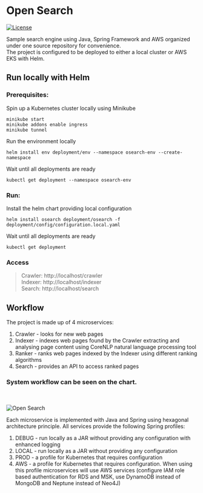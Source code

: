 # Open Search 

[![License](https://img.shields.io/badge/License-Apache%202.0-blue.svg)](https://opensource.org/licenses/Apache-2.0)

Sample search engine using Java, Spring Framework and AWS organized
under one source repository for convenience. \
The project is configured to be deployed to either a local cluster or AWS EKS with Helm.


## Run locally with Helm
### Prerequisites:
Spin up a Kubernetes cluster locally using Minikube
```
minikube start
minikube addons enable ingress
minikube tunnel
```

Run the environment locally
```
helm install env deployment/env --namespace osearch-env --create-namespace  
```

Wait until all deployments are ready
```
kubectl get deployment --namespace osearch-env
```

### Run:
Install the helm chart providing local configuration
```
helm install osearch deployment/osearch -f deployment/config/configuration.local.yaml 
```

Wait until all deployments are ready
```
kubectl get deployment
```

### Access
> Crawler: http://localhost/crawler \
> Indexer: http://localhost/indexer \
> Search: http://localhost/search


## Workflow
The project is made up of 4 microservices:
1. Crawler - looks for new web pages
2. Indexer - indexes web pages found by the Crawler extracting and analysing page content using
   CoreNLP natural language processing tool
3. Ranker - ranks web pages indexed by the Indexer using different ranking algorithms
4. Search - provides an API to access ranked pages

###  System workflow can be seen on the chart.
<br><br>
![Open Search](https://github.com/atolpeko/osearch/assets/83589564/3134b160-0c70-421c-874e-f27c2f6c2a5d)

Each microservice is implemented with Java and Spring using hexagonal architecture principle. All
services provide the following Spring profiles:
1. DEBUG - run locally as a JAR without providing any configuration with enhanced logging
2. LOCAL - run locally as a JAR without providing any configuration
3. PROD - a profile for Kubernetes that requires configuration
4. AWS - a profile for Kubernetes that requires configuration. When using this profile microservices will
   use AWS services (configure IAM role based authentication for RDS and MSK, use DynamoDB
   instead of MongoDB and Neptune instead of Neo4J)

